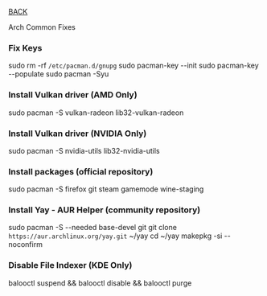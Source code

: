 
[BACK](..)

Arch Common Fixes

### Fix Keys
sudo rm -rf `/etc/pacman.d/gnupg`
sudo pacman-key --init
sudo pacman-key --populate
sudo pacman -Syu

### Install Vulkan driver (AMD Only)
sudo pacman -S vulkan-radeon lib32-vulkan-radeon

### Install Vulkan driver (NVIDIA Only)
sudo pacman -S nvidia-utils lib32-nvidia-utils

### Install packages (official repository)
sudo pacman -S firefox git steam gamemode wine-staging

### Install Yay - AUR Helper (community repository)
sudo pacman -S --needed base-devel git
git clone `https://aur.archlinux.org/yay.git` ~/yay
cd ~/yay
makepkg -si --noconfirm

### Disable File Indexer (KDE Only)
balooctl suspend && balooctl disable && balooctl purge